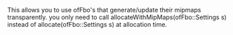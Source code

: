 This allows you to use ofFbo's that generate/update their mipmaps transparently. you only need to call allocateWithMipMaps(ofFbo::Settings s) instead of allocate(ofFbo::Settings s) at allocation time.
